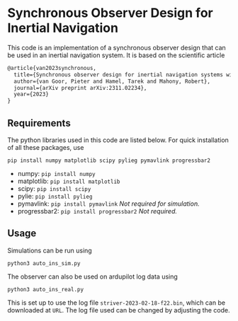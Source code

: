 # Synchronous Observer Design for Inertial Navigation

This code is an implementation of a synchronous observer design that can be used in an inertial navigation system.
It is based on the scientific article

```latex
@article{van2023synchronous,
  title={Synchronous observer design for inertial navigation systems with almost-global convergence},
  author={van Goor, Pieter and Hamel, Tarek and Mahony, Robert},
  journal={arXiv preprint arXiv:2311.02234},
  year={2023}
}
```

## Requirements

The python libraries used in this code are listed below.
For quick installation of all these packages, use 

```commandline
pip install numpy matplotlib scipy pylieg pymavlink progressbar2
```

* numpy: `pip install numpy`
* matplotlib: `pip install matplotlib`
* scipy: `pip install scipy`
* pylie: `pip install pylieg`
* pymavlink: `pip install pymavlink` *Not required for simulation.*
* progressbar2: `pip install progressbar2` *Not required.*

## Usage

Simulations can be run using

```commandline
python3 auto_ins_sim.py
```

The observer can also be used on ardupilot log data using

```commandline
python3 auto_ins_real.py
```

This is set up to use the log file `striver-2023-02-18-f22.bin`, which can be downloaded at `URL`.
The log file used can be changed by adjusting the code.